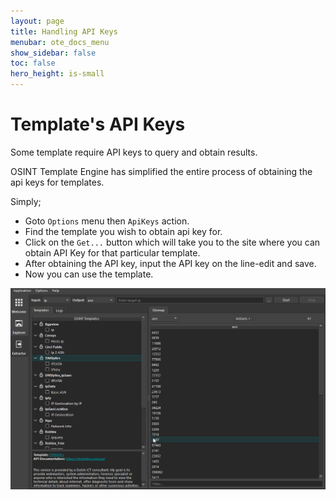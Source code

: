 ```yaml
---
layout: page
title: Handling API Keys
menubar: ote_docs_menu
show_sidebar: false
toc: false
hero_height: is-small
---
```


# Template's API Keys

Some template require API keys to query and obtain results.

OSINT Template Engine has simplified the entire process of obtaining the api keys for templates.

Simply;

- Goto `Options` menu then `ApiKeys` action.
- Find the template you wish to obtain api key for.
- Click on the `Get...` button which will take you to the site where you can obtain API Key for that particular template.
- After obtaining the API key, input the API key on the line-edit and save.
- Now you can use the template.

<center><img src="/OTE/docs/res/obtain_apikey.gif"></center>